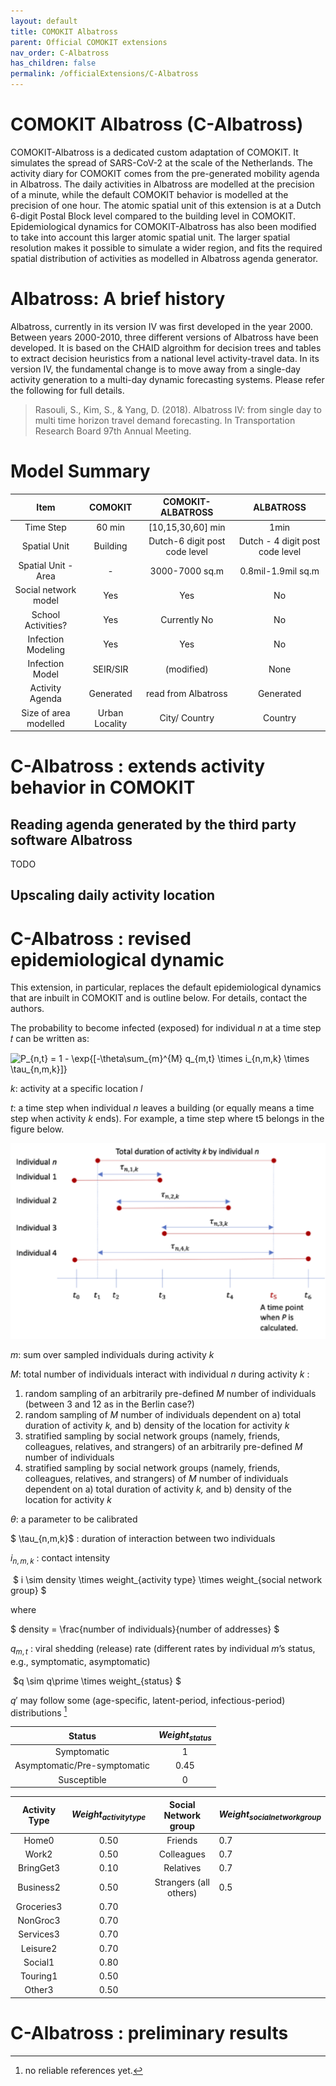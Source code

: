 ```yaml
---
layout: default
title: COMOKIT Albatross
parent: Official COMOKIT extensions
nav_order: C-Albatross
has_children: false
permalink: /officialExtensions/C-Albatross
---
```




# COMOKIT Albatross (C-Albatross)

COMOKIT-Albatross is a dedicated custom adaptation  of COMOKIT. It  simulates the spread of SARS-CoV-2 at the scale of the Netherlands. The activity diary for COMOKIT comes from the pre-generated mobility agenda in Albatross. The daily activities in Albatross are modelled at the precision of a minute, while the default COMOKIT behavior is modelled at the precision of one hour. The atomic spatial unit of this extension is at a Dutch 6-digit Postal Block level compared to the building level in COMOKIT. Epidemiological dynamics for COMOKIT-Albatross has also been modified to take into account  this larger atomic spatial unit. The larger spatial resolution makes it possible to simulate a wider region, and fits the required spatial distribution of activities as modelled in Albatross agenda generator.

# Albatross: A brief history

Albatross, currently in its version IV was first developed in the year 2000. Between years 2000-2010, three different versions of Albatross have been developed. It is based on the CHAID algroithm for decision trees and tables to extract decision heuristics from a national level activity-travel data. In its version IV, the fundamental change is to move away from a single-day activity generation to a multi-day dynamic forecasting systems.  Please refer the following for full details.

> Rasouli, S., Kim, S., & Yang, D. (2018). Albatross IV: from single day to multi time horizon travel demand forecasting. In Transportation Research Board 97th Annual Meeting.



# Model Summary

| Item | COMOKIT | COMOKIT-ALBATROSS | ALBATROSS |
|:----:|:-------:|:-----------------:|:---------:|
|  Time Step  | 60 min | [10,15,30,60] min | 1min |
| Spatial Unit | Building | Dutch-6 digit post code level | Dutch - 4 digit post code level |
| Spatial Unit - Area |     -    |   3000-7000 sq.m   |     0.8mil-1.9mil sq.m|
| Social network model |     Yes    |         Yes        |     No     |
|  School Activities?  |     Yes    |         Currently No          |  No     |
|  Infection Modeling  |    Yes   |         Yes          |     No    |
|  Infection Model  |   SEIR/SIR   |         (modified)         |     None    |
|  Activity Agenda  |    Generated   | read from Albatross|     Generated     |
|  Size of area modelled  | Urban Locality |   City/ Country |    Country     |

# C-Albatross : extends activity behavior in COMOKIT

## Reading agenda generated by the third party software Albatross

TODO

## Upscaling daily activity location

# C-Albatross : revised epidemiological dynamic

This extension, in particular, replaces the default epidemiological dynamics that are inbuilt in COMOKIT and is outline below. For details, contact the authors.



The probability to become infected (exposed) for individual *n* at a time step 𝑡 can be written as:



![ P_{n,t} = 1 - \exp{[-\theta\sum_{m}^{M} q_{m,t} \times i_{n,m,k} \times \tau_{n,m,k}]} ](https://render.githubusercontent.com/render/math?math=%5Cdisplaystyle++P_%7Bn%2Ct%7D+%3D+1+-+%5Cexp%7B%5B-%5Ctheta%5Csum_%7Bm%7D%5E%7BM%7D+q_%7Bm%2Ct%7D+%5Ctimes+i_%7Bn%2Cm%2Ck%7D+%5Ctimes+%5Ctau_%7Bn%2Cm%2Ck%7D%5D%7D+)



*k*: activity at a specific location *l*

*t*: a time step when individual *n* leaves a building (or equally means a time step when activity *k* ends). For example, a time step where t5 belongs in the figure below.

![](albatross_duration.png)



*m*: sum over sampled individuals during activity *k* 

*M*: total number of individuals interact with individual *n* during activity *k* :

1.  random sampling of an arbitrarily pre-defined *M* number of individuals (between 3 and 12 as in the Berlin case?)
2.  random sampling of *M* number of individuals dependent on a) total duration of activity *k,* and b) density of the location for activity *k* 
3. stratified sampling by social network groups (namely, friends, colleagues, relatives, and strangers) of an arbitrarily pre-defined *M* number of individuals 
4. stratified sampling by social network groups (namely, friends, colleagues, relatives, and strangers) of *M* number of individuals dependent on a) total duration of activity *k,* and b) density of the location for activity *k* 



$\theta$: a parameter to be calibrated 

$ \tau_{n,m,k}$ : duration of interaction between two individuals

$i_{n,m,k}$ : contact intensity

​	$	i \sim 		 density \times weight_{activity type} \times weight_{social network group} $

where

 $ density = \frac{number of individuals}{number of addresses} $







$q_{m,t}$ : viral shedding (release) rate (different rates by individual *m*’s status, e.g., symptomatic, asymptomatic)

​		$q \sim  q\prime \times weight_{status}  $



$q\prime$ may follow some (age-specific, latent-period, infectious-period) distributions [^1] 



|            Status            | $Weight_{status}$ |
| :--------------------------: | :---------------: |
|         Symptomatic          |         1         |
| Asymptomatic/Pre-symptomatic |       0.45        |
|         Susceptible          |         0         |



| Activity Type | $Weight_{activity type}$ |  Social Network group  | $Weight_{social network group}$ |
| :-----------: | :----------------------: | :--------------------: | ------------------------------- |
|     Home0     |           0.50           |        Friends         | 0.7                             |
|     Work2     |           0.50           |       Colleagues       | 0.7                             |
|   BringGet3   |           0.10           |       Relatives        | 0.7                             |
|   Business2   |           0.50           | Strangers (all others) | 0.5                             |
|  Groceries3   |           0.70           |                        |                                 |
|   NonGroc3    |           0.70           |                        |                                 |
|   Services3   |           0.70           |                        |                                 |
|   Leisure2    |           0.70           |                        |                                 |
|    Social1    |           0.80           |                        |                                 |
|   Touring1    |           0.50           |                        |                                 |
|    Other3     |           0.50           |                        |                                 |



[^1]: no reliable references yet.



# C-Albatross : preliminary results
